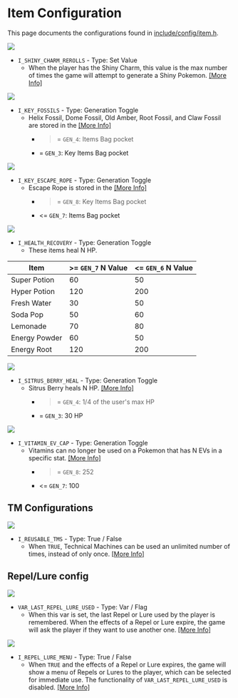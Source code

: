 # Item Configuration

This page documents the configurations found in [include/config/item.h](include/config/item.h).

![](https://archives.bulbagarden.net/media/upload/f/f9/Fire_Blast_III.png)
- `I_SHINY_CHARM_REROLLS` - Type: Set Value
    - When the player has the Shiny Charm, this value is the max number of times the game will attempt to generate a Shiny Pokemon. [\[More Info\]](https://bulbapedia.bulbagarden.net/wiki/)
	

![](https://archives.bulbagarden.net/media/upload/f/f9/Fire_Blast_III.png)
- `I_KEY_FOSSILS` - Type: Generation Toggle
    - Helix Fossil, Dome Fossil, Old Amber, Root Fossil, and Claw Fossil are stored in the [\[More Info\]](https://bulbapedia.bulbagarden.net/wiki/)
		- >= `GEN_4`: Items Bag pocket
        - = `GEN_3`: Key Items Bag pocket

![](https://archives.bulbagarden.net/media/upload/f/f9/Fire_Blast_III.png)
- `I_KEY_ESCAPE_ROPE` - Type: Generation Toggle
    - Escape Rope is stored in the  [\[More Info\]](https://bulbapedia.bulbagarden.net/wiki/)
		- >= `GEN_8`: Key Items Bag pocket
        - <= `GEN_7`: Items Bag pocket

![](https://archives.bulbagarden.net/media/upload/f/f9/Fire_Blast_III.png)
- `I_HEALTH_RECOVERY` - Type: Generation Toggle
    - These items heal N HP.

|Item| \>= `GEN_7` N Value|<= `GEN_6` N Value|
|---|---|---|
|Super Potion|60|50|
|Hyper Potion|120|200|
|Fresh Water|30|50|
|Soda Pop|50|60|
|Lemonade|70|80|
|Energy Powder|60|50|
|Energy Root|120|200|

![](https://archives.bulbagarden.net/media/upload/f/f9/Fire_Blast_III.png)
- `I_SITRUS_BERRY_HEAL` - Type: Generation Toggle
	- Sitrus Berry heals N HP. [\[More Info\]](https://bulbapedia.bulbagarden.net/wiki/)
		- >= `GEN_4`: 1/4 of the user's max HP
        - = `GEN_3`: 30 HP

![](https://archives.bulbagarden.net/media/upload/f/f9/Fire_Blast_III.png)
- `I_VITAMIN_EV_CAP` - Type: Generation Toggle
    - Vitamins can no longer be used on a Pokemon that has N EVs in a specific stat. [\[More Info\]](https://bulbapedia.bulbagarden.net/wiki/)
		- >= `GEN_8`: 252
        - <= `GEN_7`: 100


## TM Configurations

![](https://archives.bulbagarden.net/media/upload/f/f9/Fire_Blast_III.png)
- `I_REUSABLE_TMS` - Type: True / False
    - When `TRUE`, Technical Machines can be used an unlimited number of times, instead of only once. [\[More Info\]](https://bulbapedia.bulbagarden.net/wiki/)


## Repel/Lure config

![](https://archives.bulbagarden.net/media/upload/f/f9/Fire_Blast_III.png)
- `VAR_LAST_REPEL_LURE_USED` - Type: Var / Flag
    - When this var is set, the last Repel or Lure used by the player is remembered. When the effects of a Repel or Lure expire, the game will ask the player if they want to use another one. [\[More Info\]](https://bulbapedia.bulbagarden.net/wiki/)

![](https://archives.bulbagarden.net/media/upload/f/f9/Fire_Blast_III.png)
- `I_REPEL_LURE_MENU` - Type: True / False    
    - When `TRUE` and the effects of a Repel or Lure expires, the game will show a menu of Repels or Lures to the player, which can be selected for immediate use. The functionality of `VAR_LAST_REPEL_LURE_USED` is disabled. [\[More Info\]](https://bulbapedia.bulbagarden.net/wiki/)